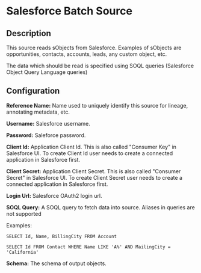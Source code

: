 # Salesforce Batch Source


Description
-----------
This source reads sObjects from Salesforce.
Examples of sObjects are opportunities, contacts, accounts, leads, any custom object, etc.

The data which should be read is specified using SOQL queries (Salesforce Object Query Language queries)

Configuration
-------------

**Reference Name:** Name used to uniquely identify this source for lineage, annotating metadata, etc.

**Username:** Salesforce username.

**Password:** Saleforce password.

**Client Id:** Application Client Id. This is also called "Consumer Key" in Salesforce UI.
To create Client Id user needs to create a connected application in Salesforce first.

**Client Secret:** Application Client Secret. This is also called "Consumer Secret" in Salesforce UI.
To create Client Secret user needs to create a connected application in Salesforce first.

**Login Url:** Salesforce OAuth2 login url.

**SOQL Query:** A SOQL query to fetch data into source. Aliases in queries are not supported

Examples:

``SELECT Id, Name, BillingCity FROM Account``

``SELECT Id FROM Contact WHERE Name LIKE 'A%' AND MailingCity = 'California'``

**Schema:** The schema of output objects.

